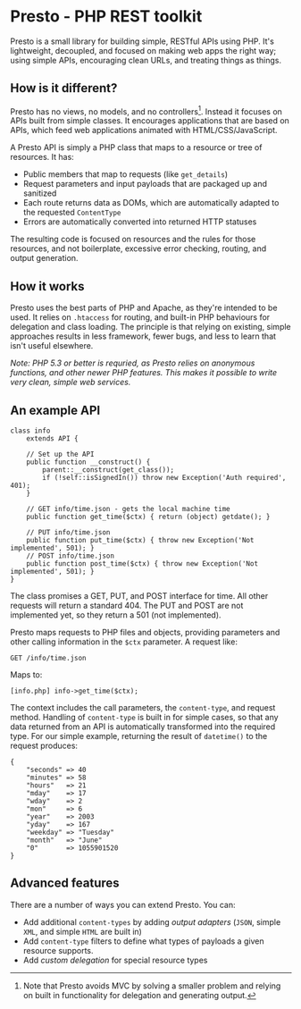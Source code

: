 Presto - PHP REST toolkit
=========================

Presto is a small library for building simple, RESTful APIs using PHP. It's lightweight, decoupled, and focused on making web apps the right way; using simple APIs, encouraging clean URLs, and treating things as things.

How is it different?
--------------------

Presto has no views, no models, and no controllers[^1]. Instead it focuses on APIs built from simple classes. It encourages applications that are based on APIs, which feed web applications animated with HTML/CSS/JavaScript.

A Presto API is simply a PHP class that maps to a resource or tree of resources. It has:

* Public members that map to requests (like `get_details`)
* Request parameters and input payloads that are packaged up and sanitized
* Each route returns data as DOMs, which are automatically adapted to the requested `ContentType`
* Errors are automatically converted into returned HTTP statuses

The resulting code is focused on resources and the rules for those resources, and not boilerplate, excessive error checking, routing, and output generation.

[^1]: Note that Presto avoids MVC by solving a smaller problem and relying on built in functionality for delegation and generating output. 

How it works
------------

Presto uses the best parts of PHP and Apache, as they're intended to be used. It relies on `.htaccess` for routing, and built-in PHP behaviours for delegation and class loading. The principle is that relying on existing, simple approaches results in less framework, fewer bugs, and less to learn that isn't useful elsewhere.

*Note: PHP 5.3 or better is requried, as Presto relies on anonymous functions, and other newer PHP features. This makes it possible to write very clean, simple web services.*

An example API
--------------

	class info 
		extends API {
		
		// Set up the API
		public function __construct() {
			parent::__construct(get_class());	
			if (!self::isSignedIn()) throw new Exception('Auth required', 401);
		}
		
		// GET info/time.json - gets the local machine time
		public function get_time($ctx) { return (object) getdate(); }
		
		// PUT info/time.json
		public function put_time($ctx) { throw new Exception('Not implemented', 501); }
		// POST info/time.json
		public function post_time($ctx) { throw new Exception('Not implemented', 501); }
	}

The class promises a GET, PUT, and POST interface for time. All other requests will return a standard 404. The PUT and POST are not implemented yet, so they return a 501 (not implemented).

Presto maps requests to PHP files and objects, providing parameters and other calling information in the `$ctx` parameter. A request like:

	GET /info/time.json
	
Maps to:

	[info.php] info->get_time($ctx);
	
The context includes the call parameters, the `content-type`, and request method. Handling of `content-type` is built in for simple cases, so that any data returned from an API is automatically transformed into the required type. For our simple example, returning the result of `datetime()` to the request produces:

	{
		"seconds" => 40
	    "minutes" => 58
	    "hours"   => 21
	    "mday"    => 17
	    "wday"    => 2
	    "mon"     => 6
	    "year"    => 2003
	    "yday"    => 167
	    "weekday" => "Tuesday"
	    "month"   => "June"
	    "0"       => 1055901520
	}

Advanced features
-----------------

There are a number of ways you can extend Presto. You can:

* Add additional `content-types` by adding *output adapters* (`JSON`, simple `XML`, and simple `HTML` are built in)
* Add `content-type` filters to define what types of payloads a given resource supports.
* Add *custom delegation* for special resource types
